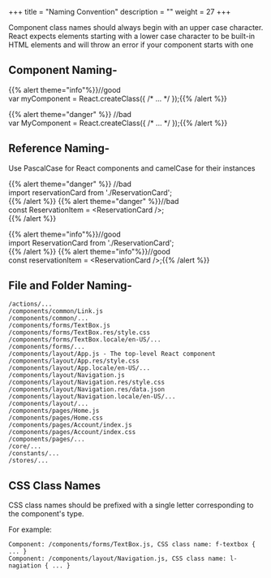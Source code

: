 +++
title = "Naming Convention"
description = ""
weight = 27
+++


Component class names should always begin with an upper case character. React expects elements starting with a lower case character to be built-in HTML elements and will throw an error if your component starts with one

## Component Naming-

{{% alert theme="info"%}}//good</br>
 var myComponent = React.createClass({ /* ... */ });{{% /alert %}}

{{% alert theme="danger" %}} //bad </br>
var MyComponent = React.createClass({ /* ... */ });{{% /alert %}}

## Reference Naming-

Use PascalCase for React components and camelCase for their instances

{{% alert theme="danger" %}} //bad </br>
import reservationCard from './ReservationCard';</br>{{% /alert %}}
{{% alert theme="danger" %}}//bad </br>
const ReservationItem = \<ReservationCard />;</br> {{% /alert %}}

{{% alert theme="info"%}}//good</br>
 import ReservationCard from './ReservationCard'; </br>{{% /alert %}}
{{% alert theme="info"%}}//good</br>
const reservationItem = \<ReservationCard />;{{% /alert %}}

## File and Folder Naming-
```
/actions/...
/components/common/Link.js
/components/common/...
/components/forms/TextBox.js
/components/forms/TextBox.res/style.css
/components/forms/TextBox.locale/en-US/...
/components/forms/...
/components/layout/App.js - The top-level React component
/components/layout/App.res/style.css
/components/layout/App.locale/en-US/...
/components/layout/Navigation.js
/components/layout/Navigation.res/style.css
/components/layout/Navigation.res/data.json
/components/layout/Navigation.locale/en-US/...
/components/layout/...
/components/pages/Home.js
/components/pages/Home.css
/components/pages/Account/index.js
/components/pages/Account/index.css
/components/pages/...
/core/...
/constants/...
/stores/...
```

## CSS Class Names

CSS class names should be prefixed with a single letter corresponding to the component's type.

For example:
```
Component: /components/forms/TextBox.js, CSS class name: f-textbox { ... }
Component: /components/layout/Navigation.js, CSS class name: l-nagiation { ... }
```
